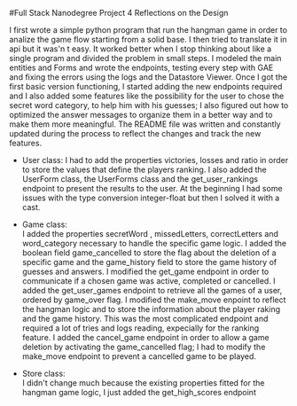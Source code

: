 #Full Stack Nanodegree Project 4 Reflections on the Design

I first wrote a simple python program that run the hangman game
in order to analize the game flow starting from a solid base.
I then tried to translate it in api but it was'n t easy.
It worked better when I stop thinking about like a single program
and divided the problem in small steps. I modeled the main entities
and Forms and wrote the endpoints, testing every step with GAE 
and fixing the errors using the logs and the Datastore Viewer.
Once I got the first basic version functioning, I started adding the new
endpoints required and I also added some features like the possibility
for the user to chose the secret word category, to help him with his
guesses; I also figured out how to optimized the answer messages to
organize them in a better way and to make them more meaningful.
The README file was written and constantly updated during the process
to reflect the changes and track the new features. 

 - User class:
   I had to add the properties victories, losses and ratio in order
   to store the values that define the players ranking. I also added
   the UserForm class, the UserForms class and the get_user_rankings
   endpoint to present the results to the user. 
   At the beginning I had some issues with the type conversion 
   integer-float but then I solved it with a cast.

 - Game class:  
    I added the properties secretWord , missedLetters, correctLetters
    and word_category necessary to handle the specific game logic.
    I added the boolean field game_cancelled to store the flag about the
    deletion of a specific game and the game_history field to store the
    game history of guesses and answers.
    I modified the get_game endpoint in order to communicate if a chosen
    game was active, completed or cancelled.
    I added the get_user_games endpoint to retrieve all the games of a
    user, ordered by game_over flag.
    I modified the make_move enpoint to reflect the hangman logic and to
    store the information about the player raking and the game history.
    This was the most complicated endpoint and required a lot of tries 
    and logs reading, expecially for the ranking feature. 
    I added the cancel_game endpoint in order to allow a game deletion by
    activating the game_cancelled flag; I had to modify the make_move 
    endpoint to prevent a cancelled game to be played.

 - Store class:  
    I didn't change much because the existing properties fitted for the
    hangman game logic, I just added the get_high_scores endpoint



